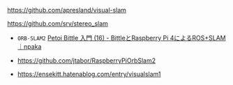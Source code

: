 https://github.com/apresland/visual-slam

https://github.com/srv/stereo_slam

- `ORB-SLAM2` [Petoi Bittle 入門 (16) - BittleとRaspberry Pi 4によるROS+SLAM｜npaka](https://note.com/npaka/n/nb93ab2af4b46)

- https://github.com/jtabor/RaspberryPiOrbSlam2

- https://ensekitt.hatenablog.com/entry/visualslam1
